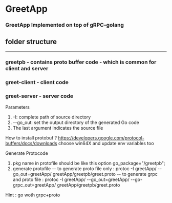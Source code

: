 # GreetApp

### GreetApp Implemented on top of gRPC-golang


## folder structure
----------------------------
### greetpb - contains proto buffer code - which is common for client and server
### greet-client - client code
### greet-server - server code


Parameters
1) -I: complete path of source directory
2) --go_out: set the output directory of the generated Go code
3) The last argument indicates the source file

How to install protobuf ?
https://developers.google.com/protocol-buffers/docs/downloads
choose win64X and update env variables too

Generate Protocode
1. pkg name in protofile should be like this
option go_package="/greetpb";
2. generate protofile
-- to generate proto file only : protoc -I greetApp/ --go_out=greetApp/ greetApp/greetpb/greet.proto
-- to generate grpc and proto file : protoc -I greetApp/ --go_out=greetApp/ --go-grpc_out=greetApp/ greetApp/greetpb/greet.proto

Hint : go woth grpc+proto

